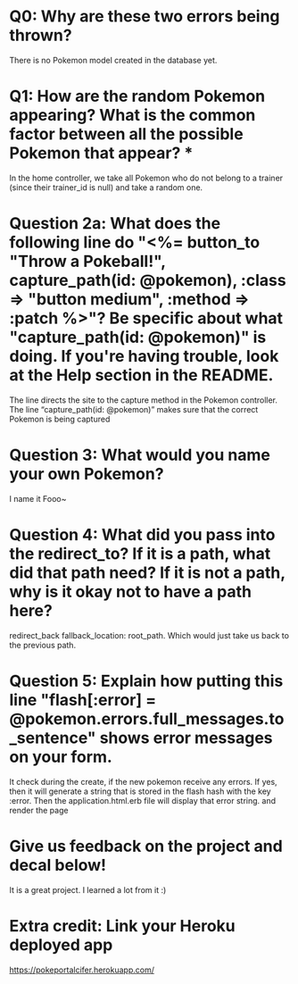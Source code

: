 # Q0: Why are these two errors being thrown?
There is no Pokemon model created in the database yet.

# Q1: How are the random Pokemon appearing? What is the common factor between all the possible Pokemon that appear? *
In the home controller, we take all Pokemon who do not belong to a trainer (since their trainer_id is null) and take a random one.

# Question 2a: What does the following line do "<%= button_to "Throw a Pokeball!", capture_path(id: @pokemon), :class => "button medium", :method => :patch %>"? Be specific about what "capture_path(id: @pokemon)" is doing. If you're having trouble, look at the Help section in the README.

The line directs the site to the capture method in the Pokemon controller. The line “capture_path(id: @pokemon)” makes sure that the correct Pokemon is being captured

# Question 3: What would you name your own Pokemon?

I name it Fooo~

# Question 4: What did you pass into the redirect_to? If it is a path, what did that path need? If it is not a path, why is it okay not to have a path here?

redirect_back fallback_location: root_path. Which would just take us back to the previous path. 

# Question 5: Explain how putting this line "flash[:error] = @pokemon.errors.full_messages.to_sentence" shows error messages on your form.
It check during the create, if the new pokemon receive any errors. If yes, then it will generate a string that is stored in the flash hash with the key :error. Then the application.html.erb file will display that error string. and render the page

# Give us feedback on the project and decal below!
It is a great project. I learned a lot from it :)

# Extra credit: Link your Heroku deployed app
https://pokeportalcifer.herokuapp.com/
